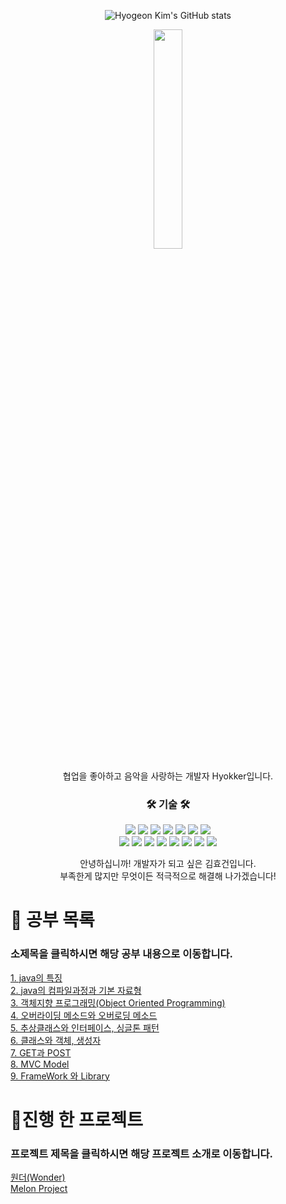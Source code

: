 <div align="center">

![Hyogeon Kim's GitHub stats](https://github-readme-stats.vercel.app/api?username=hyokker&theme=dark&show_icons=true)

<img src="https://user-images.githubusercontent.com/105181325/180355371-d7d9383a-f46d-44b3-8b2a-b16b585d9559.jpg" width="30%" height="30%">
</div>
  
  
<div align="center">
  
  협업을 좋아하고 음악을 사랑하는 개발자 Hyokker입니다.
</div>

<h3 align="center">🛠 기술 🛠</h3>

<p align="center">
<img src="https://img.shields.io/badge/Java-007396?style=for-the-badge&logo=Java&logoColor=white"/>
<img src="https://img.shields.io/badge/Jstl-007396?style=for-the-badge&logo=jstl&logoColor=white"/>
<img src="https://img.shields.io/badge/Oracle-red?style=for-the-badge&logo=oracle&logoColor=white"/>
<img src="https://img.shields.io/badge/SqlDeveloper-548294?style=for-the-badge&logo=sqldeveloper&logoColor=white"/>
<img src="https://img.shields.io/badge/MyBatis-black?style=for-the-badge&logo=bybatis&logoColor=white"/>
<img src="https://img.shields.io/badge/Tomcat-F8DC75?style=for-the-badge&logo=apachetomcat&logoColor=black"/>
<img src="https://img.shields.io/badge/Spring-6DB33F?style=for-the-badge&logo=Spring&logoColor=white"/>
<br>
<img src="https://img.shields.io/badge/Html5-E34F26?style=for-the-badge&logo=Html5&logoColor=white"/>
<img src="https://img.shields.io/badge/CSS3-1572B6?style=for-the-badge&logo=CSS3&logoColor=white"/>
<img src="https://img.shields.io/badge/JavaScript-F7DF1E?style=for-the-badge&logo=javascript&logoColor=black"/>
<img src="https://img.shields.io/badge/jQuery-0769AD?style=for-the-badge&logo=jquery&logoColor=white"/>
<img src="https://img.shields.io/badge/Bootstrap-7952B3?style=for-the-badge&logo=bootstrap&logoColor=white"/>
<img src="https://img.shields.io/badge/kakao-FFCD00?style=for-the-badge&logo=kakao&logoColor=black"/>
<img src="https://img.shields.io/badge/chart.js-FF6384?style=for-the-badge&logo=chart.js&logoColor=white"/>
<img src="https://img.shields.io/badge/iamport-007396?style=for-the-badge&logo=Java&logoColor=white"/>
</p>   
   
   
<p align="center">   
안녕하십니까! 개발자가 되고 싶은 김효건입니다.
<br>
부족한게 많지만 무엇이든 적극적으로 해결해 나가겠습니다!   
</p>


</div>   
   
# 📌 공부 목록   
### 소제목을 클릭하시면 해당 공부 내용으로 이동합니다.

[1. java의 특징](https://github.com/hyokker/JavaStudy/blob/main/JAVA.md)   
[2. java의 컴파일과정과 기본 자료형](https://github.com/hyokker/JavaStudy/blob/main/JavaCompile.md)   
[3. 객체지향 프로그래밍(Object Oriented Programming)](https://github.com/hyokker/JavaStudy/blob/main/Object-OrientedProgramming.md)   
[4. 오버라이딩 메소드와 오버로딩 메소드](https://github.com/hyokker/JavaStudy/blob/main/overriding.md)   
[5. 추상클래스와 인터페이스, 싱글톤 패턴](https://github.com/hyokker/JavaStudy/blob/main/abstractInterface.md)   
[6. 클래스와 객체, 생성자](https://github.com/hyokker/JavaStudy/blob/main/ClassConstructor.md)   
[7. GET과 POST](https://github.com/hyokker/JavaStudy/blob/main/GetPost.md)   
[8. MVC Model](https://github.com/hyokker/JavaStudy/blob/main/MVCModel.md)   
[9. FrameWork 와 Library](https://github.com/hyokker/JavaStudy/blob/main/Framework.md)
  
# 📌진행 한 프로젝트   
### 프로젝트 제목을 클릭하시면 해당 프로젝트 소개로 이동합니다.
[원더(Wonder)](https://github.com/hyokker/wonder)   
[Melon Project](https://github.com/hyokker/semiproject)

